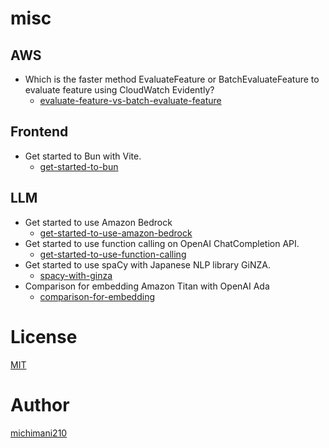 misc
===

## AWS 

- Which is the faster method EvaluateFeature or BatchEvaluateFeature to evaluate feature using CloudWatch Evidently?
  - [evaluate-feature-vs-batch-evaluate-feature](./aws/evidently/evaluate-feature-vs-batch-evaluate-feature/)


## Frontend

- Get started to Bun with Vite.
  - [get-started-to-bun](./frontend/bun-vite-react-app)

## LLM

- Get started to use Amazon Bedrock
  - [get-started-to-use-amazon-bedrock](./llm/amazon-bedrock/get-started)
- Get started to use function calling on OpenAI ChatCompletion API.
  - [get-started-to-use-function-calling](./llm/openai/get-started-to-use-function-calling)
- Get started to use spaCy with Japanese NLP library GiNZA.
  - [spacy-with-ginza](./llm/preprocess/spacy_with_ginza)
- Comparison for embedding Amazon Titan with OpenAI Ada
  - [comparison-for-embedding](./llm/embedding/compare-titan-ada)

# License

[MIT](https://github.com/michimani/misc/blob/main/LICENSE)

# Author

[michimani210](https://twitter.com/michimani210)